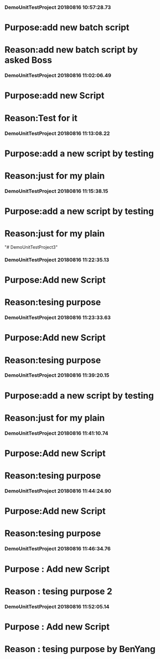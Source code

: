 ### DemoUnitTestProject 20180816 10:57:28.73 
# Purpose:add new batch script 
#  Reason:add new batch script by asked Boss   
 
 
### DemoUnitTestProject 20180816 11:02:06.49 
# Purpose:add new Script 
#  Reason:Test for it  

### DemoUnitTestProject 20180816 11:13:08.22 
# Purpose:add a new script by testing 
#  Reason:just for my plain  
 
 
### DemoUnitTestProject 20180816 11:15:38.15 
# Purpose:add a new script by testing 
#  Reason:just for my plain  
 
 
"# DemoUnitTestProject3" 
### DemoUnitTestProject 20180816 11:22:35.13 
# Purpose:Add new Script  
#  Reason:tesing purpose  
 
 
### DemoUnitTestProject 20180816 11:23:33.63 
# Purpose:Add new Script  
#  Reason:tesing purpose  
 
 
### DemoUnitTestProject 20180816 11:39:20.15 
# Purpose:add a new script by testing 
#  Reason:just for my plain  
 
 
### DemoUnitTestProject 20180816 11:41:10.74 
# Purpose:Add new Script  
#  Reason:tesing purpose  
 
 
### DemoUnitTestProject 20180816 11:44:24.90 
# Purpose:Add new Script  
#  Reason:tesing purpose  
 
 
### DemoUnitTestProject 20180816 11:46:34.76 
# Purpose : Add new Script  
#  Reason : tesing purpose 2  
 
 
### DemoUnitTestProject 20180816 11:52:05.14 
# Purpose : Add new Script  
#  Reason : tesing purpose by BenYang  
 
 
